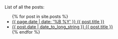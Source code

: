 List of all the posts:
<ul>
  {% for post in site.posts %}
    <li>
      <a href="{{ post.url }}"> {{ page.date | date: '%B %Y' }} {{ post.title }}</a>
    </li>
    <li>
      <a href="{{ post.url }}"> {{ post.date | date_to_long_string }} {{ post.title }}</a>
    </li>
  {% endfor %}
</ul>
